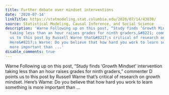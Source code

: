 ```yaml
---
title: Further debate over mindset interventions
date: '2020-07-14'
linkTitle: https://statmodeling.stat.columbia.edu/2020/07/14/43030/
source: Statistical Modeling, Causal Inference, and Social Science
description: 'Warne Following up on this post, “Study finds ‘Growth Mindset’ intervention
  taking less than an hour raises grades for ninth graders,&#8221; commenter D points
  us to this post by Russell Warne that&#8217;s critical of research on growth mindset.
  Here&#8217;s Warne: Do you believe that how hard you work to learn something is
  more important than ...'
disable_comments: true
---
```

Warne Following up on this post, “Study finds ‘Growth Mindset’ intervention taking less than an hour raises grades for ninth graders,&#8221; commenter D points us to this post by Russell Warne that&#8217;s critical of research on growth mindset. Here&#8217;s Warne: Do you believe that how hard you work to learn something is more important than ...